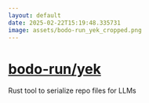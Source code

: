 ```yaml
---
layout: default
date: 2025-02-22T15:19:48.335731
image: assets/bodo-run_yek_cropped.png
---
```


# [bodo-run/yek](https://github.com/bodo-run/yek)

Rust tool to serialize repo files for LLMs
